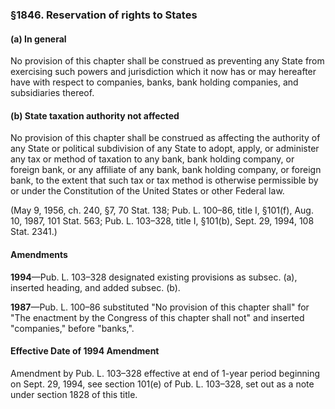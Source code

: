 ### §1846. Reservation of rights to States ###

#### (a) In general ####

No provision of this chapter shall be construed as preventing any State from exercising such powers and jurisdiction which it now has or may hereafter have with respect to companies, banks, bank holding companies, and subsidiaries thereof.

#### (b) State taxation authority not affected ####

No provision of this chapter shall be construed as affecting the authority of any State or political subdivision of any State to adopt, apply, or administer any tax or method of taxation to any bank, bank holding company, or foreign bank, or any affiliate of any bank, bank holding company, or foreign bank, to the extent that such tax or tax method is otherwise permissible by or under the Constitution of the United States or other Federal law.

(May 9, 1956, ch. 240, §7, 70 Stat. 138; Pub. L. 100–86, title I, §101(f), Aug. 10, 1987, 101 Stat. 563; Pub. L. 103–328, title I, §101(b), Sept. 29, 1994, 108 Stat. 2341.)

#### Amendments ####

**1994**—Pub. L. 103–328 designated existing provisions as subsec. (a), inserted heading, and added subsec. (b).

**1987**—Pub. L. 100–86 substituted "No provision of this chapter shall" for "The enactment by the Congress of this chapter shall not" and inserted "companies," before "banks,".

#### Effective Date of 1994 Amendment ####

Amendment by Pub. L. 103–328 effective at end of 1-year period beginning on Sept. 29, 1994, see section 101(e) of Pub. L. 103–328, set out as a note under section 1828 of this title.